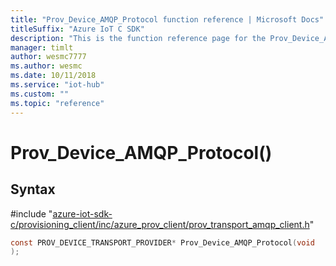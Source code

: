 ```yaml
---                             
title: "Prov_Device_AMQP_Protocol function reference | Microsoft Docs" 
titleSuffix: "Azure IoT C SDK"            
description: "This is the function reference page for the Prov_Device_AMQP_Protocol() function in the Azure IoT C SDK. This SDK is used with Azure IoT Hub and Azure IoT Hub Device Provisioning Service"            
manager: timlt                 
author: wesmc7777              
ms.author: wesmc               
ms.date: 10/11/2018                    
ms.service: "iot-hub"             
ms.custom: ""                
ms.topic: "reference"        
---                            
```


# Prov_Device_AMQP_Protocol()

## Syntax

\#include "[azure-iot-sdk-c/provisioning_client/inc/azure_prov_client/prov_transport_amqp_client.h](../prov-transport-amqp-client-h.md)"  
```C
const PROV_DEVICE_TRANSPORT_PROVIDER* Prov_Device_AMQP_Protocol(void
);
```

